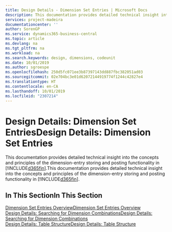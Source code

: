```yaml
---
title: Design Details - Dimension Set Entries | Microsoft Docs
description: This documentation provides detailed technical insight into the concepts and principles that are used to redesign the dimension entry storing and posting feature.
services: project-madeira
documentationcenter: ''
author: SorenGP
ms.service: dynamics365-business-central
ms.topic: article
ms.devlang: na
ms.tgt_pltfrm: na
ms.workload: na
ms.search.keywords: design, dimensions, codeunit
ms.date: 10/01/2019
ms.author: sgroespe
ms.openlocfilehash: 250d5fc071ee3b87397143dd887fbc382051ad03
ms.sourcegitcommit: 02e704bc3e01d62072144919774f1244c42827e4
ms.translationtype: HT
ms.contentlocale: en-CA
ms.lasthandoff: 10/01/2019
ms.locfileid: "2307214"
---
```

# <a name="design-details-dimension-set-entries"></a><span data-ttu-id="69950-103">Design Details: Dimension Set Entries</span><span class="sxs-lookup"><span data-stu-id="69950-103">Design Details: Dimension Set Entries</span></span>
<span data-ttu-id="69950-104">This documentation provides detailed technical insight into the concepts and principles of the dimension-entry storing and posting functionality in [!INCLUDE[d365fin](includes/d365fin_md.md)].</span><span class="sxs-lookup"><span data-stu-id="69950-104">This documentation provides detailed technical insight into the concepts and principles of the dimension-entry storing and posting functionality in [!INCLUDE[d365fin](includes/d365fin_md.md)].</span></span>

## <a name="in-this-section"></a><span data-ttu-id="69950-105">In This Section</span><span class="sxs-lookup"><span data-stu-id="69950-105">In This Section</span></span>  
[<span data-ttu-id="69950-106">Dimension Set Entries Overview</span><span class="sxs-lookup"><span data-stu-id="69950-106">Dimension Set Entries Overview</span></span>](design-details-dimension-set-entries-overview.md)  
[<span data-ttu-id="69950-107">Design Details: Searching for Dimension Combinations</span><span class="sxs-lookup"><span data-stu-id="69950-107">Design Details: Searching for Dimension Combinations</span></span>](design-details-searching-for-dimension-combinations.md)  
[<span data-ttu-id="69950-108">Design Details: Table Structure</span><span class="sxs-lookup"><span data-stu-id="69950-108">Design Details: Table Structure</span></span>](design-details-table-structure.md)  
